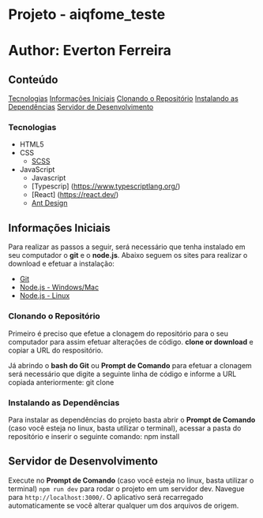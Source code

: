 # Projeto - aiqfome_teste

# Author: Everton Ferreira

## Conteúdo

[Tecnologias](#tecnologias)
[Informações Iniciais](#informações-iniciais)
[Clonando o Repositório](#clonando-o-repositório)
[Instalando as Dependências](#instalando-as-dependências)
[Servidor de Desenvolvimento](#servidor-de-desenvolvimento)

### Tecnologias

- HTML5
- CSS
  - [SCSS](https://sass-lang.com/)
- JavaScript
  - Javascript
  - [Typescrip] (https://www.typescriptlang.org/)
  - [React] (https://react.dev/)
  - [Ant Design](https://ant.design/)

## Informações Iniciais
Para realizar as passos a seguir, será necessário que tenha instalado em seu computador o **git** e o **node.js**. Abaixo seguem os sites para realizar o download e efetuar a instalação:
- [Git](https://git-scm.com/downloads)
- [Node.js - Windows/Mac](https://nodejs.org/en/download/)
- [Node.js - Linux](https://nodejs.org/en/download/package-manager/)

### Clonando o Repositório

Primeiro é preciso que efetue a clonagem do repositório para o seu computador para assim efetuar alterações de código.
**clone or download** e copiar a URL do respositório.

Já abrindo o **bash do Git** ou **Prompt de Comando** para efetuar a clonagem será necessário que digite a seguinte linha de código e informe a URL copiada anteriormente:
git clone <url-do-repositorio>

### Instalando as Dependências

Para instalar as dependências do projeto basta abrir o **Prompt de Comando** (caso você esteja no linux, basta utilizar o terminal), acessar a pasta do repositório e inserir o seguinte comando:
npm install

## Servidor de Desenvolvimento

Execute no **Prompt de Comando** (caso você esteja no linux, basta utilizar o terminal) `npm run dev` para rodar o projeto em um servidor dev. Navegue para `http://localhost:3000/`. O aplicativo será recarregado automaticamente se você alterar qualquer um dos arquivos de origem.

